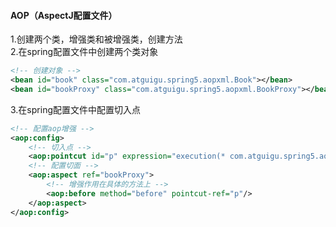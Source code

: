 #### AOP（AspectJ配置文件）
1.创建两个类，增强类和被增强类，创建方法  
2.在spring配置文件中创建两个类对象  
```xml
<!-- 创建对象 -->
<bean id="book" class="com.atguigu.spring5.aopxml.Book"></bean>
<bean id="bookProxy" class="com.atguigu.spring5.aopxml.BookProxy"></bean>
```
3.在spring配置文件中配置切入点  
```xml
<!-- 配置aop增强 -->
<aop:config>
    <!-- 切入点 -->
    <aop:pointcut id="p" expression="execution(* com.atguigu.spring5.aopxml.Book.buy(..))"/>
    <!-- 配置切面 -->
    <aop:aspect ref="bookProxy">
        <!-- 增强作用在具体的方法上 -->
        <aop:before method="before" pointcut-ref="p"/>
    </aop:aspect>
</aop:config>
```